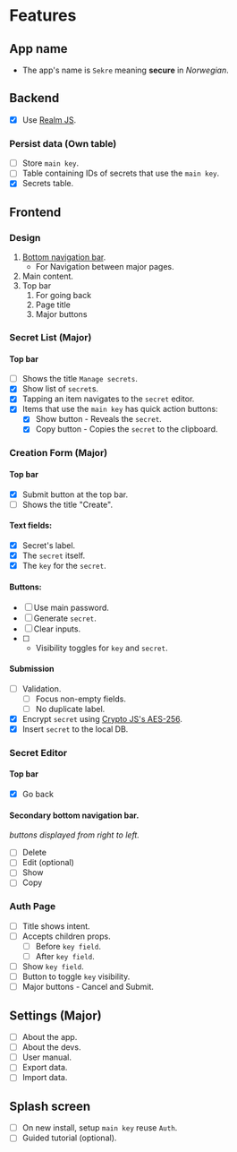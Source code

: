 # Features
## App name
* The app's name is `Sekre` meaning __secure__ in _Norwegian_.
## Backend
- [x] Use [Realm JS](https://www.mongodb.com/docs/realm/sdk/react-native/).
### Persist data (Own table)
- [ ] Store `main key`.
- [ ] Table containing IDs of secrets that use the `main key`.
- [X] Secrets table.
  
## Frontend
### Design
1. [Bottom navigation bar](https://callstack.github.io/react-native-paper/bottom-navigation.html).
   * For Navigation between major pages.
2. Main content.
3. Top bar
   1. For going back
   2. Page title
   3. Major buttons
   
### Secret List (Major)
#### Top bar
- [ ] Shows the title `Manage secrets`.
- [x] Show list of `secret`s.
- [x] Tapping an item navigates to the `secret` editor.
- [x] Items that use the `main key` has quick action buttons:
  - [x] Show button - Reveals the `secret`.
  - [x] Copy button - Copies the `secret` to the clipboard.

### Creation Form (Major)
#### Top bar
- [x] Submit button at the top bar.
- [ ] Shows the title "Create".

#### Text fields:
- [x] Secret's label.
- [x] The `secret` itself.
- [x] The `key` for the `secret`.

#### Buttons:
- [ ] Use main password.
- [ ] Generate `secret`.
- [ ] Clear inputs.
- [ ] - Visibility toggles for `key` and `secret`.
#### Submission
- [ ] Validation.
  - [ ] Focus non-empty fields.
  - [ ] No duplicate label.
- [x] Encrypt `secret` using [Crypto JS's AES-256](https://cryptojs.gitbook.io/docs/).
- [x] Insert `secret` to the local DB.

### Secret Editor
#### Top bar
- [x] Go back
#### Secondary bottom navigation bar.
_buttons displayed from right to left._
- [ ] Delete
- [ ] Edit (optional)
- [ ] Show
- [ ] Copy

### Auth Page
- [ ] Title shows intent.
- [ ] Accepts children props.
  - [ ] Before `key field`.
  - [ ] After `key field`. 
- [ ] Show `key field`.
- [ ] Button to toggle `key` visibility.
- [ ] Major buttons - Cancel and Submit.

## Settings (Major)
- [ ] About the app.
- [ ] About the devs.
- [ ] User manual.
- [ ] Export data.
- [ ] Import data.
## Splash screen
- [ ] On new install, setup `main key` reuse `Auth`.
- [ ] Guided tutorial (optional).